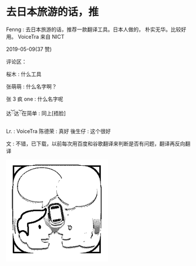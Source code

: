 # 去日本旅游的话，推

Fenng : 去日本旅游的话，推荐一款翻译工具。日本人做的， 朴实无华。比较好用。 VoiceTra 来自 NICT

2019-05-09(37 赞)

评论区：

桜木 : 什么工具

张萌萌 : 什么名字啊？

张 3 疯 one : 什么名字呢

达ོ达ོ在简单 : 同上[捂脸]

Lr. : VoiceTra 陈德荣 : 真好 後生仔 : 这个很好

文 : 不错，已下载，以前每次用百度和谷歌翻译来判断是否有问题，翻译再反向翻译

![image](img/Image_001.png)